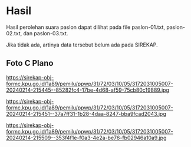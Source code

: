# Hasil

Hasil perolehan suara paslon dapat dilihat pada file paslon-01.txt, paslon-02.txt, dan paslon-03.txt.

Jika tidak ada, artinya data tersebut belum ada pada SIREKAP.

## Foto C Plano

https://sirekap-obj-formc.kpu.go.id/1a89/pemilu/ppwp/31/72/03/10/05/3172031005007-20240214-215445--85282fc4-17be-4d68-af59-75cb80c19889.jpg

https://sirekap-obj-formc.kpu.go.id/1a89/pemilu/ppwp/31/72/03/10/05/3172031005007-20240214-215451--37a7ff31-1b28-4daa-8247-bba9fcad2043.jpg

https://sirekap-obj-formc.kpu.go.id/1a89/pemilu/ppwp/31/72/03/10/05/3172031005007-20240214-215509--353f4f1e-f0a3-4e2a-be76-fb02946a10a9.jpg
